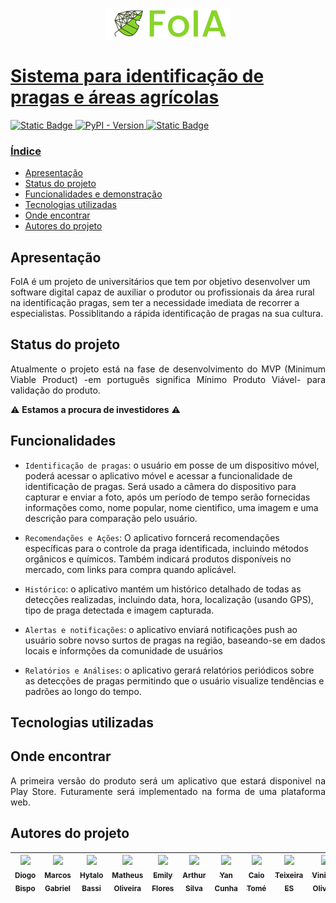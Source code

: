 <div align="center">
<p align="center">
<img alt="logo do projeto FoIA" src="/img/logo.png">
<a href="https://github.com/PestClassification/.github">
</p> 
</div>

# Sistema para identificação de pragas e áreas agrícolas

![Static Badge](https://img.shields.io/badge/Status-Em%20desenvolvimento-green?label=Status)   ![PyPI - Version](https://img.shields.io/pypi/v/tensorflow)  ![Static Badge](https://img.shields.io/badge/Licen%C3%A7a-%20uso%20privado-green)




### Índice

* [Apresentação](#apresentação)
* [Status do projeto](#status-do-projeto)
* [Funcionalidades e demonstração](#funcionalidades)
* [Tecnologias utilizadas](#tecnologias-utilizadas)
* [Onde encontrar](#onde-encontrar)
* [Autores do projeto](#autores-do-projeto)


## Apresentação

<p alig="justify">
  FoIA é um projeto de universitários
  que tem por objetivo desenvolver um software digital capaz de auxiliar o produtor ou profissionais da área rural na identificação pragas, sem ter a necessidade imediata de recorrer a especialistas. Possiblitando a rápida identificação de pragas na sua cultura.
</p>
 

## Status do projeto

<p align="justify">
  Atualmente o projeto está na fase de desenvolvimento do MVP (Minimum Viable Product) -em português significa Mínimo Produto Viável- para validação do produto.
</p>

&#9888; **Estamos a procura de investidores** &#9888;


## Funcionalidades
- `Identificação de pragas`: o usuário em posse de um dispositivo móvel, poderá acessar o aplicativo móvel e acessar a funcionalidade de identificação de pragas. Será usado a câmera do dispositivo para capturar e enviar a foto, após um período de tempo serão fornecidas informações como, nome popular, nome cientifico, uma imagem e uma descrição para comparação pelo usuário.

- `Recomendações e Ações`: O aplicativo forncerá recomendações específicas para o controle da praga identificada, incluindo métodos orgânicos e químicos. Também indicará produtos disponíveis no mercado, com links para compra quando aplicável. 

- `Histórico`: o aplicativo mantém um histórico detalhado de todas as detecções realizadas, incluindo data, hora, localização (usando GPS), tipo de praga detectada e imagem capturada.
 
- `Alertas e notificações`: o aplicativo enviará notificações push ao usuário sobre novso surtos de pragas na região, baseando-se em dados locais e informções da comunidade de usuários
 
- `Relatórios e Análises`: o aplicativo gerará relatórios periódicos sobre as detecções de pragas permitindo que o usuário visualize tendências e padrões ao longo do tempo.


## Tecnologias utilizadas


## Onde encontrar

<p align="justify">
  A primeira versão do produto será um aplicativo que estará disponivel na Play Store. Futuramente será implementado na forma de uma plataforma web.
</p>

## Autores do projeto
| [<img src="https://avatars.githubusercontent.com/u//129317884" width=115><br><sub>Diogo Bispo</sub>](https://github.com/Diogo7090) | [<img src="https://avatars.githubusercontent.com/u//112899606" width=115><br><sub>Marcos Gabriel</sub>](https://github.com/Diogo7090) | [<img src="https://avatars.githubusercontent.com/u//62727710" width=115><br><sub>Hytalo Bassi</sub>](https://github.com/hytalo-bassi) | [<img src="https://avatars.githubusercontent.com/u//72510366" width=115><br><sub>Matheus Oliveira</sub>](https://github.com/Neural-Matheus) | [<img src="https://avatars.githubusercontent.com/u//85765170" width=115><br><sub>Emily Flores</sub>](https://github.com/Emily-Flo223) | [<img src="https://avatars.githubusercontent.com/u//96697403" width=115><br><sub>Arthur Silva</sub>](https://github.com/Arthur-SD15) | [<img src="https://avatars.githubusercontent.com/u//146670865" width=115><br><sub>Yan Cunha</sub>](https://github.com/yan-cunha) | [<img src="https://avatars.githubusercontent.com/u//149638156" width=115><br><sub>Caio Tomé</sub>](https://github.com/CaioTome) | [<img src="https://avatars.githubusercontent.com/u//164764360" width=115><br><sub>Teixeira ES</sub>](https://github.com/TeixeiraES) | [<img src="https://avatars.githubusercontent.com/u//168853761" width=115><br><sub>Vinicius Oliveira</sub>](https://github.com/ovinicius71) | [<img src="https://avatars.githubusercontent.com/u//169113504" width=115><br><sub>Heitor Silvestre</sub>](https://github.com/HeitorSylvester) |
| :---: | :---: | :---: | :---: | :---: | :---: | :---: | :---: | :---: | :---: | :---: |




